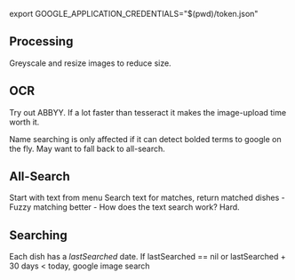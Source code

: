 export GOOGLE_APPLICATION_CREDENTIALS="$(pwd)/token.json"

## Processing

Greyscale and resize images to reduce size. 

## OCR

Try out ABBYY. If a lot faster than tesseract it makes the image-upload time worth it. 

Name searching is only affected if it can detect bolded terms to google on the fly. May want to fall back to all-search. 

## All-Search

Start with text from menu
Search text for matches, return matched dishes
    - Fuzzy matching better
    - How does the text search work? Hard.

## Searching

Each dish has a *lastSearched* date.
If lastSearched == nil or lastSearched + 30 days < today, google image search

